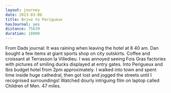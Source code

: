 ```yaml
---
layout: journey
date: 2013-03-06
title: Brive to Perigueux
hasJournal: yes
distance: 75639
duration: 18000
---
```

From Dads journal: It was raining when leaving the hotel at 8 40 am. Dan bought a few items at giant sports shop on city outskirts. Coffee and croissant at Terrasson la Villedieu. I was annoyed seeing Fois Gras factories with pictures of smiling ducks displayed at entry gates. Into Perigueux and Ibis budget hotel from 2pm approximately. I walked into town and spent time inside huge cathedral, then got lost and jogged the streets until I recognised surroundings! Watched dourly intriguing film on laptop called Children of Men. 47 miles.